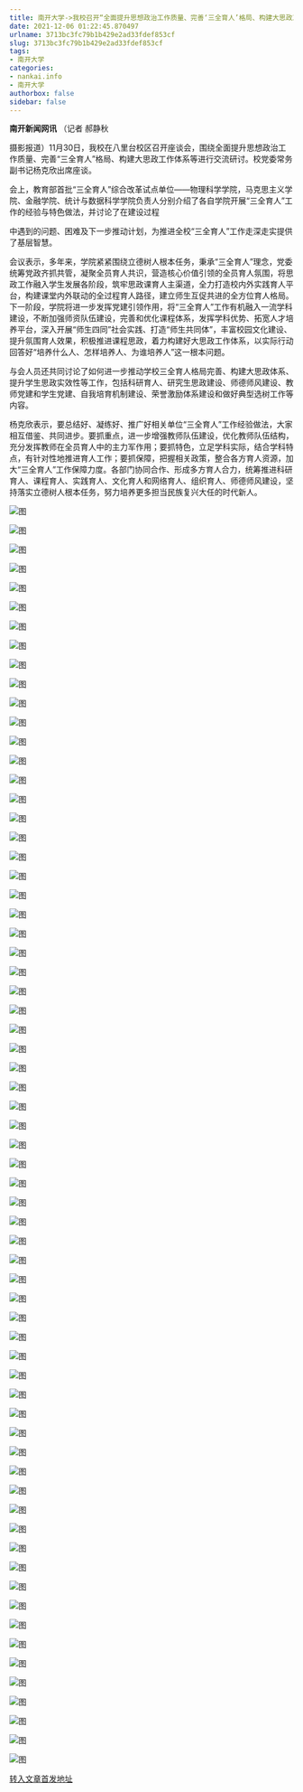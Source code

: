 ```yaml
---
title: 南开大学->我校召开“全面提升思想政治工作质量、完善‘三全育人’格局、构建大思政工作体系”座谈会 | nankai.info
date: 2021-12-06 01:22:45.870497
urlname: 3713bc3fc79b1b429e2ad33fdef853cf
slug: 3713bc3fc79b1b429e2ad33fdef853cf
tags: 
- 南开大学
categories:
- nankai.info
- 南开大学
authorbox: false
sidebar: false
---
```

**南开新闻网讯** （记者 郝静秋

摄影报道）11月30日，我校在八里台校区召开座谈会，围绕全面提升思想政治工作质量、完善“三全育人”格局、构建大思政工作体系等进行交流研讨。校党委常务副书记杨克欣出席座谈。

会上，教育部首批“三全育人”综合改革试点单位——物理科学学院，马克思主义学院、金融学院、统计与数据科学学院负责人分别介绍了各自学院开展“三全育人”工作的经验与特色做法，并讨论了在建设过程
<!--more-->
中遇到的问题、困难及下一步推动计划，为推进全校“三全育人”工作走深走实提供了基层智慧。

会议表示，多年来，学院紧紧围绕立德树人根本任务，秉承“三全育人”理念，党委统筹党政齐抓共管，凝聚全员育人共识，营造核心价值引领的全员育人氛围，将思政工作融入学生发展各阶段，筑牢思政课育人主渠道，全力打造校内外实践育人平台，构建课堂内外联动的全过程育人路径，建立师生互促共进的全方位育人格局。下一阶段，学院将进一步发挥党建引领作用，将“三全育人”工作有机融入一流学科建设，不断加强师资队伍建设，完善和优化课程体系，发挥学科优势、拓宽人才培养平台，深入开展“师生四同”社会实践、打造“师生共同体”，丰富校园文化建设、提升氛围育人效果，积极推进课程思政，着力构建好大思政工作体系，以实际行动回答好“培养什么人、怎样培养人、为谁培养人”这一根本问题。

与会人员还共同讨论了如何进一步推动学校三全育人格局完善、构建大思政体系、提升学生思政实效性等工作，包括科研育人、研究生思政建设、师德师风建设、教师党建和学生党建、自我培育机制建设、荣誉激励体系建设和做好典型选树工作等内容。

杨克欣表示，要总结好、凝练好、推广好相关单位“三全育人”工作经验做法，大家相互借鉴、共同进步。要抓重点，进一步增强教师队伍建设，优化教师队伍结构，充分发挥教师在全员育人中的主力军作用；要抓特色，立足学科实际，结合学科特点，有针对性地推进育人工作；要抓保障，把握相关政策，整合各方育人资源，加大“三全育人”工作保障力度。各部门协同合作、形成多方育人合力，统筹推进科研育人、课程育人、实践育人、文化育人和网络育人、组织育人、师德师风建设，坚持落实立德树人根本任务，努力培养更多担当民族复兴大任的时代新人。

![图](http://news.nankai.edu.cn/ywsd/system/2021/12/01/g)

![图](http://news.nankai.edu.cn/ywsd/system/2021/12/01/p)

![图](http://news.nankai.edu.cn/ywsd/system/2021/12/01/j)

![图](http://news.nankai.edu.cn/ywsd/system/2021/12/01/)

![图](http://news.nankai.edu.cn/ywsd/system/2021/12/01/8)

![图](http://news.nankai.edu.cn/ywsd/system/2021/12/01/5)

![图](http://news.nankai.edu.cn/ywsd/system/2021/12/01/4)

![图](http://news.nankai.edu.cn/ywsd/system/2021/12/01/c)

![图](http://news.nankai.edu.cn/ywsd/system/2021/12/01/3)

![图](http://news.nankai.edu.cn/ywsd/system/2021/12/01/e)

![图](http://news.nankai.edu.cn/ywsd/system/2021/12/01/4)

![图](http://news.nankai.edu.cn/ywsd/system/2021/12/01/d)

![图](http://news.nankai.edu.cn/ywsd/system/2021/12/01/_)

![图](http://news.nankai.edu.cn/ywsd/system/2021/12/01/8)

![图](http://news.nankai.edu.cn/ywsd/system/2021/12/01/2)

![图](http://news.nankai.edu.cn/ywsd/system/2021/12/01/2)

![图](http://news.nankai.edu.cn/ywsd/system/2021/12/01/3)

![图](http://news.nankai.edu.cn/ywsd/system/2021/12/01/4)

![图](http://news.nankai.edu.cn/ywsd/system/2021/12/01/0)

![图](http://news.nankai.edu.cn/ywsd/system/2021/12/01/0)

![图](http://news.nankai.edu.cn/ywsd/system/2021/12/01/0)

![图](http://news.nankai.edu.cn/ywsd/system/2021/12/01/3)

![图](http://news.nankai.edu.cn/ywsd/system/2021/12/01/0)

![图](http://news.nankai.edu.cn/ywsd/system/2021/12/01/0)

![图](http://news.nankai.edu.cn/)

![图](http://news.nankai.edu.cn/ywsd/system/2021/12/01/2)

![图](http://news.nankai.edu.cn/ywsd/system/2021/12/01/3)

![图](http://news.nankai.edu.cn/ywsd/system/2021/12/01/4)

![图](http://news.nankai.edu.cn/)

![图](http://news.nankai.edu.cn/ywsd/system/2021/12/01/0)

![图](http://news.nankai.edu.cn/ywsd/system/2021/12/01/0)

![图](http://news.nankai.edu.cn/ywsd/system/2021/12/01/0)

![图](http://news.nankai.edu.cn/)

![图](http://news.nankai.edu.cn/ywsd/system/2021/12/01/3)

![图](http://news.nankai.edu.cn/ywsd/system/2021/12/01/0)

![图](http://news.nankai.edu.cn/ywsd/system/2021/12/01/0)

![图](http://news.nankai.edu.cn/)

![图](http://news.nankai.edu.cn/ywsd/system/2021/12/01/c)

![图](http://news.nankai.edu.cn/ywsd/system/2021/12/01/i)

![图](http://news.nankai.edu.cn/ywsd/system/2021/12/01/p)

![图](http://news.nankai.edu.cn/)

![图](http://news.nankai.edu.cn/ywsd/system/2021/12/01/n)

![图](http://news.nankai.edu.cn/ywsd/system/2021/12/01/c)

![图](http://news.nankai.edu.cn/ywsd/system/2021/12/01/)

![图](http://news.nankai.edu.cn/ywsd/system/2021/12/01/u)

![图](http://news.nankai.edu.cn/ywsd/system/2021/12/01/d)

![图](http://news.nankai.edu.cn/ywsd/system/2021/12/01/e)

![图](http://news.nankai.edu.cn/ywsd/system/2021/12/01/)

![图](http://news.nankai.edu.cn/ywsd/system/2021/12/01/i)

![图](http://news.nankai.edu.cn/ywsd/system/2021/12/01/a)

![图](http://news.nankai.edu.cn/ywsd/system/2021/12/01/k)

![图](http://news.nankai.edu.cn/ywsd/system/2021/12/01/n)

![图](http://news.nankai.edu.cn/ywsd/system/2021/12/01/a)

![图](http://news.nankai.edu.cn/ywsd/system/2021/12/01/n)

![图](http://news.nankai.edu.cn/ywsd/system/2021/12/01/)

![图](http://news.nankai.edu.cn/ywsd/system/2021/12/01/s)

![图](http://news.nankai.edu.cn/ywsd/system/2021/12/01/w)

![图](http://news.nankai.edu.cn/ywsd/system/2021/12/01/e)

![图](http://news.nankai.edu.cn/ywsd/system/2021/12/01/n)

![图](http://news.nankai.edu.cn/)

![图](http://news.nankai.edu.cn/)

![图](http://news.nankai.edu.cn/ywsd/system/2021/12/01/:)

![图](http://news.nankai.edu.cn/ywsd/system/2021/12/01/p)

![图](http://news.nankai.edu.cn/ywsd/system/2021/12/01/t)

![图](http://news.nankai.edu.cn/ywsd/system/2021/12/01/t)

![图](http://news.nankai.edu.cn/ywsd/system/2021/12/01/h)

[转入文章首发地址](http://news.nankai.edu.cn/ywsd/system/2021/12/01/030049209.shtml)
